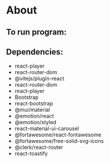 # About


## To run program:


## Dependencies: 
- react-player
- react-router-dom
- @vitejs/plugin-react
- react-router-dom
- react-player
- Bootstrap
- react-bootstrap
- @mui/material
- @emotion/react
- @emotion/styled
- react-material-ui-carousel
- @fortawesome/react-fontawesome
- @fortawesome/free-solid-svg-icons
- @clerk/react-router
- react-toastify
